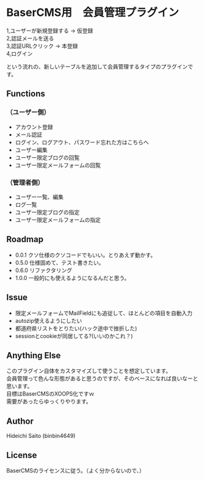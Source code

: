
# BaserCMS用　会員管理プラグイン

  1,ユーザーが新規登録する -> 仮登録  
  2,認証メールを送る  
  3,認証URLクリック -> 本登録  
  4,ログイン  
  
という流れの、新しいテーブルを追加して会員管理するタイプのプラグインです。  


## Functions

### （ユーザー側）
  - アカウント登録
  - メール認証
  - ログイン、ログアウト、パスワード忘れた方はこちらへ
  - ユーザー編集
  - ユーザー限定ブログの回覧
  - ユーザー限定メールフォームの回覧

### （管理者側）
  - ユーザー一覧、編集
  - ログ一覧
  - ユーザー限定ブログの指定
  - ユーザー限定メールフォームの指定

## Roadmap

  - 0.0.1 クソ仕様のクソコードでもいい。とりあえず動かす。
  - 0.5.0 仕様固めて、テスト書きたい。
  - 0.6.0 リファクタリング
  - 1.0.0 一般的にも使えるようになるんだと思う。

## Issue

  - 限定メールフォームでMailFieldにも追従して、ほとんどの項目を自動入力
  - autozip使えるようにしたい
  - 都道府県リストをとりたい(ハック途中で挫折した)
  - sessionとcookieが同居してる?(いいのかこれ？)


## Anything Else

このプラグイン自体をカスタマイズして使うことを想定しています。  
会員管理って色んな形態があると思うのですが、そのベースになれば良いなーと思います。  
目標はBaserCMSのXOOPS化ですｗ  
需要があったらゆっくりやります。  

## Author

Hideichi Saito (binbin4649)

## License

BaserCMSのライセンスに従う。（よく分からないので、）